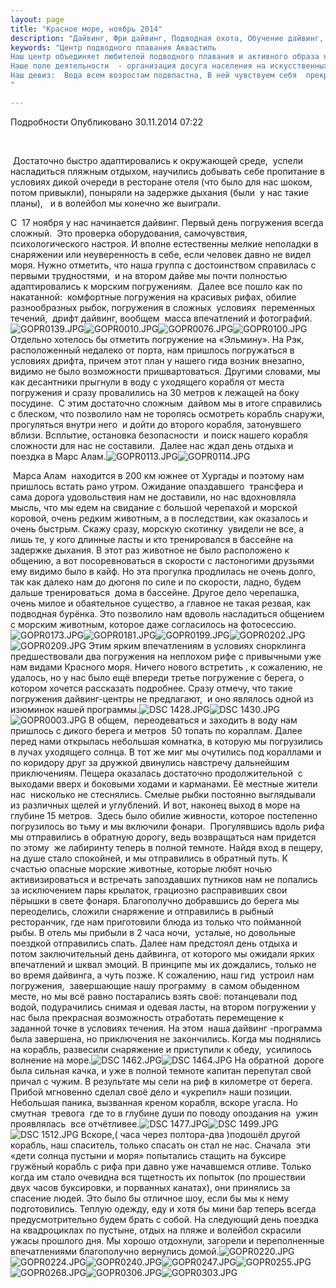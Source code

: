 ```yaml
---
layout: page
title: "Красное море, ноябрь 2014"
description: "Дайвинг, Фри дайвинг, Подводная охота, Обучение дайвинг, Сертификат дайвинг"
keywords: "Центр подводного плавания Аквастиль
Наш центр объединяет любителей подводного плавания и активного образа жизни.
Наше поле деятельности  - организация досуга населения на искусственных и естественных водоёмах.
Наш девиз:  Вода всем возростам подвластна, В ней чувствуем себя  прекрасно!
"

---
```


Подробности
     Опубликовано 30.11.2014 07:22 

 

 Достаточно быстро адаптировались к окружающей среде,  успели насладиться пляжным отдыхом, научились добывать себе пропитание в условиях дикой очереди в ресторане отеля (что было для нас шоком, потом привыкли), поныряли на задержке дыхания (были  у нас такие планы),   и в волейбол мы конечно же выиграли.

С  17 ноября у нас начинается дайвинг. Первый день погружения всегда сложный.  Это проверка оборудования, самочувствия, психологического настроя. И вполне естественны мелкие неполадки в снаряжении или неуверенность в себе, если человек давно не видел моря. Нужно отметить, что наша группа с достоинством справилась с первыми трудностями,  и на втором дайве мы почти полностью адаптировались к морским погружениям.  Далее все пошло как по накатанной:  комфортные погружения на красивых рифах, обилие разнообразных рыбок, погружения в сложных  условиях  переменных течений,  дрифт дайвинг, вообщем  масса впечатлений и фотографий.![GOPR0139.JPG](/images/ноябрь2014Хургада/GOPR0139.JPG.jpg)![GOPR0010.JPG](/images/ноябрь2014Хургада/GOPR0010.JPG.jpg)![GOPR0076.JPG](/images/ноябрь2014Хургада/GOPR0076.JPG.jpg)![GOPR0100.JPG](/images/ноябрь2014Хургада/GOPR0100.JPG.jpg) Отдельно хотелось бы отметить погружение на «Эльмину». На Рэк, расположенный недалеко от порта, нам пришлось погружаться в условиях дрифта, причем этот план у нашего гида возник внезапно, видимо не было возможности пришвартоваться. Другими словами, мы как десантники прыгнули в воду с уходящего корабля от места погружения и сразу провалились на 30 метров к лежащей на боку посудине.  С этим достаточно сложным  дайвом мы в итоге справились с блеском, что позволило нам не торопясь осмотреть корабль снаружи, прогуляться внутри него  и дойти до второго корабля, затонувшего вблизи. Всплытие, остановка безопасности  и поиск нашего корабля сложности для нас не составили.  Далее нас ждал день отдыха и поездка в Марс Алам.![GOPR0113.JPG](/images/ноябрь2014Хургада/GOPR0113.JPG.jpg)![GOPR0114.JPG](/images/ноябрь2014Хургада/GOPR0114.JPG.jpg)

 Марса Алам  находится в 200 км южнее от Хургады и поэтому нам пришлось встать рано утром. Ожидание опаздавшего  трансфера и сама дорога удовольствия нам не доставили, но нас вдохновляла мысль, что мы едем на свидание с большой черепахой и морской коровой, очень редким животным, а в последствии, как оказалось и очень быстрым. Скажу сразу, морскую скотинку  увидели не все, а лишь те, у кого длинные ласты и кто тренировался в бассейне на задержке дыхания. В этот раз животное не было расположено к общению, а вот посоревноваться в скорости с ластоногими друзьями ему видимо было в кайф. Но эта прогулка продлилась не очень долго, так как далеко нам до дюгоня по силе и по скорости, ладно, будем дальше тренироваться  дома в бассейне. Другое дело черепашка, очень милое и обаятельное существо, а главное не такая резвая, как подводная бурёнка. Это позволило нам вдоволь насладиться общением с морским животным, которое даже согласилось на фотосессию. ![GOPR0173.JPG](/images/ноябрь2014Хургада/GOPR0173.JPG.jpg)![GOPR0181.JPG](/images/ноябрь2014Хургада/GOPR0181.JPG.jpg)![GOPR0199.JPG](/images/ноябрь2014Хургада/GOPR0199.JPG.jpg)![GOPR0202.JPG](/images/ноябрь2014Хургада/GOPR0202.JPG.jpg)![GOPR0209.JPG](/images/ноябрь2014Хургада/GOPR0209.JPG.jpg) Этим ярким впечатлениям в условиях снорклинга предшествовали два погружения на неплохом рифе с привычными уже нам видами Красного моря. Ничего нового встретить , к сожалению, не удалось, но у нас было ещё впереди третье погружение с берега, о котором хочется рассказать подробнее. Сразу отмечу, что такие погружения дайвинг-центры не предлагают,  и оно являлось одной из изюминок нашей программы.![DSC 1428.JPG](/images/ноябрь2014Хургада/DSC_1428.JPG.jpg)![DSC 1430.JPG](/images/ноябрь2014Хургада/DSC_1430.JPG.jpg)![GOPR0003.JPG](/images/ноябрь2014Хургада/GOPR0003.JPG.jpg) В общем,  переодеваться и заходить в воду нам пришлось с дикого берега и метров  50 топать по кораллам. Далее перед нами открылась небольшая комнатка, в которую мы погрузились в лучах уходящего солнца. В тот же миг мы очутились под кораллами и по коридору друг за дружкой двинулись навстречу дальнейшим приключениям. Пещера оказалась достаточно продолжительной  с  выходами вверх и боковыми ходами и карманами. Её местные жители нас  нисколько не стеснялись. Смелые рыбки постоянно выглядывали из различных щелей и углублений. И вот, наконец выход в море на глубине 15 метров.  Здесь было обилие живности, которое постепенно погрузилось во тьму и мы включили фонари.  Прогулявшись вдоль рифа мы отправились в обратную дорогу, ведь возвращаться нам придется  по этому  же лабиринту теперь в полной темноте. Найдя вход в пещеру, на душе стало спокойней, и мы отправились в обратный путь. К счастью опасные морские животные, которые любят ночью активизироваться и встречать запоздавших путников нам не попались  за исключением пары крылаток, грациозно расправивших свои пёрышки в свете фонаря. Благополучно добравшись до берега мы переоделись, сложили снаряжение и отправились в рыбный ресторанчик, где нам приготовили блюда из только что пойманной рыбы. В отель мы прибыли в 2 часа ночи,  усталые, но довольные поездкой отправились спать. Далее нам предстоял день отдыха и потом заключительный день дайвинга, от которого мы ожидали ярких впечатлений и шквал эмоций. В принципе мы их дождались, только не во время дайвинга, а чуть позже. К сожалению, наш гид  устроил нам погружения,  завершающие нашу программу  в самом обыденном месте, но мы всё равно постарались взять своё: потанцевали под водой, подурачились снимая и одевая ласты, на втором погружении у нас была прекрасная возможность отработать перемещение к заданной точке в условиях течения. На этом  наша дайвинг -программа была завершена, но приключения не закончились. Когда мы поднялись на корабль, развесили снаряжение и приступили к обеду,  усилилось волнение на море.![DSC 1462.JPG](/images/ноябрь2014Хургада/DSC_1462.JPG.jpg)![DSC 1464.JPG](/images/ноябрь2014Хургада/DSC_1464.JPG.jpg) На обратной  дороге была сильная качка, и уже в полной темноте капитан перепутал свой причал с чужим. В результате мы сели на риф в километре от берега. Прибой мгновенно сделал своё дело и «укрепил» наши позиции. Небольшая паника, вызванная креном корабля, вскоре угасла. Но смутная  тревога  где то в глубине души по поводу опоздания на  ужин  проявлялась  все отчётливее.![DSC 1477.JPG](/images/ноябрь2014Хургада/DSC_1477.JPG.jpg)![DSC 1499.JPG](/images/ноябрь2014Хургада/DSC_1499.JPG.jpg)![DSC 1512.JPG](/images/ноябрь2014Хургада/DSC_1512.JPG.jpg) Вскоре,( часа через полтора-два )подошёл другой корабль, наш спаситель, только спасать он стал не нас. Сначала  эти «дети солнца пустыни и моря» попытались стащить на буксире гружёный корабль с рифа при давно уже начавшемся отливе. Только когда им стало очевидна вся тщетность их попыток (по прошествии  двух часов буксировки, и порванных канатах), они принялись за спасение людей. Это было бы отличное шоу, если бы мы к нему подготовились. Теплую одежду, еду и хотя бы мини бар теперь всегда предусмотрительно будем брать с собой. На следующий день поездка на квадроциклах по пустыне, отдых на пляже и волейбол скрасили ужасы прошлого дня. Мы хорошо отдохнули, загорели и переполненные впечатлениями благополучно вернулись домой.![GOPR0220.JPG](/images/ноябрь2014Хургада/GOPR0220.JPG.jpg)![GOPR0224.JPG](/images/ноябрь2014Хургада/GOPR0224.JPG.jpg)![GOPR0240.JPG](/images/ноябрь2014Хургада/GOPR0240.JPG.jpg)![GOPR0247.JPG](/images/ноябрь2014Хургада/GOPR0247.JPG.jpg)![GOPR0255.JPG](/images/ноябрь2014Хургада/GOPR0255.JPG.jpg)![GOPR0268.JPG](/images/ноябрь2014Хургада/GOPR0268.JPG.jpg)![GOPR0306.JPG](/images/ноябрь2014Хургада/GOPR0306.JPG.jpg)![GOPR0303.JPG](/images/ноябрь2014Хургада/GOPR0303.JPG.jpg)